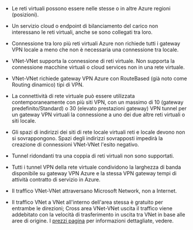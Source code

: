 - Le reti virtuali possono essere nelle stesse o in altre Azure regioni (posizioni).

- Un servizio cloud o endpoint di bilanciamento del carico non interessano le reti virtuali, anche se sono collegati tra loro.

- Connessione tra loro più reti virtuali Azure non richiede tutti i gateway VPN locale a meno che non è necessaria una connessione tra locale.

- VNet-VNet supporta la connessione di reti virtuale. Non supporta la connessione macchine virtuali o cloud services non in una rete virtuale.

- VNet-VNet richiede gateway VPN Azure con RouteBased (già noto come Routing dinamico) tipi di VPN. 

- La connettività di rete virtuale può essere utilizzata contemporaneamente con più siti VPN, con un massimo di 10 (gateway predefinito/Standard) o 30 (elevato prestazioni gateway) VPN tunnel per un gateway VPN virtuali la connessione a uno dei due altre reti virtuali o siti locale.

- Gli spazi di indirizzi dei siti di rete locale virtuali reti e locale devono non si sovrappongono. Spazi degli indirizzi sovrapposti impedirà la creazione di connessioni VNet-VNet l'esito negativo.

- Tunnel ridondanti tra una coppia di reti virtuali non sono supportati.

- Tutti i tunnel VPN della rete virtuale condividono la larghezza di banda disponibile su gateway VPN Azure e la stessa VPN gateway tempi di attività contratto di servizio in Azure.

- Il traffico VNet-VNet attraversano Microsoft Network, non a Internet.

- Il traffico VNet a VNet all'interno dell'area stessa è gratuito per entrambe le direzioni; Cross area VNet-VNet uscita il traffico viene addebitato con la velocità di trasferimento in uscita tra VNet in base alle aree di origine. I [prezzi pagina](https://azure.microsoft.com/pricing/details/vpn-gateway/) per informazioni dettagliate, vedere.